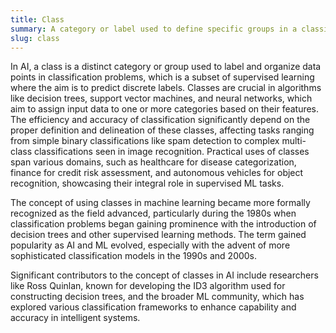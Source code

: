 ```yaml
---
title: Class  
summary: A category or label used to define specific groups in a classification problem within AI systems.
slug: class
---  
```


In AI, a class is a distinct category or group used to label and organize data points in classification problems, which is a subset of supervised learning where the aim is to predict discrete labels. Classes are crucial in algorithms like decision trees, support vector machines, and neural networks, which aim to assign input data to one or more categories based on their features. The efficiency and accuracy of classification significantly depend on the proper definition and delineation of these classes, affecting tasks ranging from simple binary classifications like spam detection to complex multi-class classifications seen in image recognition. Practical uses of classes span various domains, such as healthcare for disease categorization, finance for credit risk assessment, and autonomous vehicles for object recognition, showcasing their integral role in supervised ML tasks.

The concept of using classes in machine learning became more formally recognized as the field advanced, particularly during the 1980s when classification problems began gaining prominence with the introduction of decision trees and other supervised learning methods. The term gained popularity as AI and ML evolved, especially with the advent of more sophisticated classification models in the 1990s and 2000s.

Significant contributors to the concept of classes in AI include researchers like Ross Quinlan, known for developing the ID3 algorithm used for constructing decision trees, and the broader ML community, which has explored various classification frameworks to enhance capability and accuracy in intelligent systems.